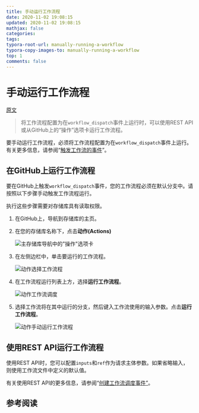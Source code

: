 ```yaml
---
title: 手动运行工作流程
date: 2020-11-02 19:08:15
updated: 2020-11-02 19:08:15
mathjax: false
categories: 
tags:
typora-root-url: manually-running-a-workflow
typora-copy-images-to: manually-running-a-workflow
top: 1
comments: false
---
```



# 手动运行工作流程

[原文](https://docs.github.com/en/free-pro-team@latest/actions/managing-workflow-runs/manually-running-a-workflow)

> 将工作流程配置为在`workflow_dispatch`事件上运行时，可以使用REST API或从GitHub上的“操作”选项卡运行工作流程。 



要手动运行工作流程，必须将工作流程配置为在`workflow_dispatch`事件上运行。有关更多信息，请参阅“[触发工作流的事件](https://docs.github.com/en/free-pro-team@latest/actions/reference/events-that-trigger-workflows)”。

## 在GitHub上运行工作流程

要在GitHub上触发`workflow_dispatch`事件，您的工作流程必须在默认分支中。请按照以下步骤手动触发工作流程运行。

执行这些步骤需要对存储库具有读取权限。

1. 在GitHub上，导航到存储库的主页。

2. 在您的存储库名称下，点击**动作(Actions)**

   ![主存储库导航中的"操作"选项卡](/actions-tab.png)

3. 在左侧边栏中，单击要运行的工作流程。

   ![动作选择工作流程](/actions-select-workflow.png)

4. 在工作流程运行列表上方，选择**运行工作流程**。

   ![动作工作流调度](/actions-workflow-dispatch.png)

5. 选择工作流将在其中运行的分支，然后键入工作流使用的输入参数。点击**运行工作流程**。

   ![动作手动运行工作流程](/actions-manually-run-workflow.png)

## 使用REST API运行工作流程

使用REST API时，您可以配置`inputs`和`ref`作为请求主体参数。如果省略输入，则使用工作流文件中定义的默认值。

有关使用REST API的更多信息，请参阅“[创建工作流调度事件”](https://docs.github.com/en/free-pro-team@latest/rest/reference/actions/#create-a-workflow-dispatch-event)。



## 参考阅读


